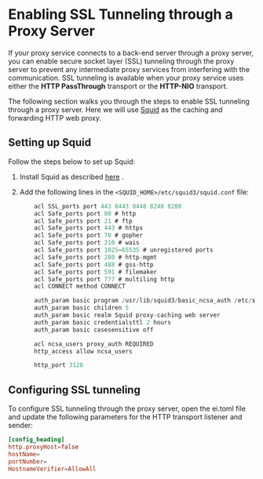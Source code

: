 # Enabling SSL Tunneling through a Proxy Server

If your proxy service connects to a back-end server through a proxy server, you can enable secure socket layer (SSL) tunneling through the proxy server to prevent any intermediate proxy services from interfering
with the communication. SSL tunneling is available when your proxy service uses either the **HTTP PassThrough** transport or the **HTTP-NIO** transport.

The following section walks you through the steps to enable SSL tunneling through a proxy server. Here we will use [Squid](http://www.squid-cache.org/) as the caching and forwarding HTTP
web proxy.

## Setting up Squid

Follow the steps below to set up Squid:

1.  Install Squid as described [here](http://wiki.squid-cache.org/SquidFaq/InstallingSquid) .
2.  Add the following lines in the `<SQUID_HOME>/etc/squid3/squid.conf` file:

    ``` java
        acl SSL_ports port 443 8443 8448 8248 8280
        acl Safe_ports port 80 # http
        acl Safe_ports port 21 # ftp
        acl Safe_ports port 443 # https
        acl Safe_ports port 70 # gopher
        acl Safe_ports port 210 # wais
        acl Safe_ports port 1025–65535 # unregistered ports
        acl Safe_ports port 280 # http-mgmt
        acl Safe_ports port 488 # gss-http
        acl Safe_ports port 591 # filemaker
        acl Safe_ports port 777 # multiling http
        acl CONNECT method CONNECT
    
        auth_param basic program /usr/lib/squid3/basic_ncsa_auth /etc/squid3/basic_pw
        auth_param basic children 5
        auth_param basic realm Squid proxy-caching web server
        auth_param basic credentialsttl 2 hours
        auth_param basic casesensitive off
    
        acl ncsa_users proxy_auth REQUIRED
        http_access allow ncsa_users
    
        http_port 3128
    ```

## Configuring SSL tunneling

To configure SSL tunneling through the proxy server, open the ei.toml file and update the following parameters for the HTTP transport listener and sender:

```toml
[config_heading]
http.proxyHost=false                           
hostName=
portNumber=               
HostnameVerifier=AllowAll
```